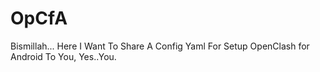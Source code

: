 # OpCfA
Bismillah... Here I Want To Share A Config Yaml For Setup OpenClash for Android To You, Yes..You.
